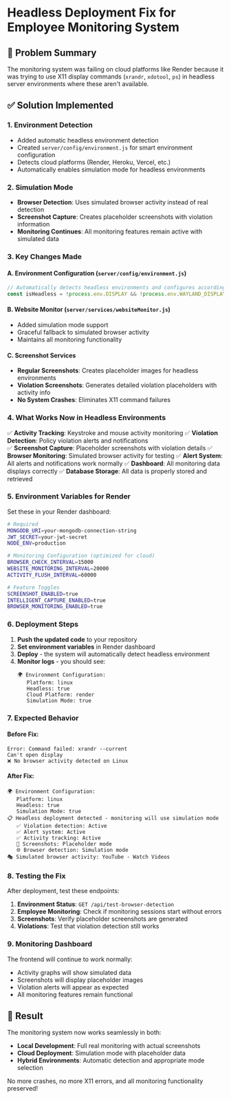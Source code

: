 # Headless Deployment Fix for Employee Monitoring System

## 🚨 Problem Summary
The monitoring system was failing on cloud platforms like Render because it was trying to use X11 display commands (`xrandr`, `xdotool`, `ps`) in headless server environments where these aren't available.

## ✅ Solution Implemented

### 1. Environment Detection
- Added automatic headless environment detection
- Created `server/config/environment.js` for smart environment configuration
- Detects cloud platforms (Render, Heroku, Vercel, etc.)
- Automatically enables simulation mode for headless environments

### 2. Simulation Mode
- **Browser Detection**: Uses simulated browser activity instead of real detection
- **Screenshot Capture**: Creates placeholder screenshots with violation information
- **Monitoring Continues**: All monitoring features remain active with simulated data

### 3. Key Changes Made

#### A. Environment Configuration (`server/config/environment.js`)
```javascript
// Automatically detects headless environments and configures accordingly
const isHeadless = !process.env.DISPLAY && !process.env.WAYLAND_DISPLAY;
```

#### B. Website Monitor (`server/services/websiteMonitor.js`)
- Added simulation mode support
- Graceful fallback to simulated browser activity
- Maintains all monitoring functionality

#### C. Screenshot Services
- **Regular Screenshots**: Creates placeholder images for headless environments
- **Violation Screenshots**: Generates detailed violation placeholders with activity info
- **No System Crashes**: Eliminates X11 command failures

### 4. What Works Now in Headless Environments

✅ **Activity Tracking**: Keystroke and mouse activity monitoring
✅ **Violation Detection**: Policy violation alerts and notifications  
✅ **Screenshot Capture**: Placeholder screenshots with violation details
✅ **Browser Monitoring**: Simulated browser activity for testing
✅ **Alert System**: All alerts and notifications work normally
✅ **Dashboard**: All monitoring data displays correctly
✅ **Database Storage**: All data is properly stored and retrieved

### 5. Environment Variables for Render

Set these in your Render dashboard:

```bash
# Required
MONGODB_URI=your-mongodb-connection-string
JWT_SECRET=your-jwt-secret
NODE_ENV=production

# Monitoring Configuration (optimized for cloud)
BROWSER_CHECK_INTERVAL=15000
WEBSITE_MONITORING_INTERVAL=20000
ACTIVITY_FLUSH_INTERVAL=60000

# Feature Toggles
SCREENSHOT_ENABLED=true
INTELLIGENT_CAPTURE_ENABLED=true
BROWSER_MONITORING_ENABLED=true
```

### 6. Deployment Steps

1. **Push the updated code** to your repository
2. **Set environment variables** in Render dashboard
3. **Deploy** - the system will automatically detect headless environment
4. **Monitor logs** - you should see:
   ```
   🌍 Environment Configuration:
      Platform: linux
      Headless: true
      Cloud Platform: render
      Simulation Mode: true
   ```

### 7. Expected Behavior

#### Before Fix:
```
Error: Command failed: xrandr --current
Can't open display 
❌ No browser activity detected on Linux
```

#### After Fix:
```
🌍 Environment Configuration:
   Platform: linux
   Headless: true
   Simulation Mode: true
📋 Headless deployment detected - monitoring will use simulation mode
   ✅ Violation detection: Active
   ✅ Alert system: Active
   ✅ Activity tracking: Active
   📸 Screenshots: Placeholder mode
   🌐 Browser detection: Simulation mode
🎭 Simulated browser activity: YouTube - Watch Videos
```

### 8. Testing the Fix

After deployment, test these endpoints:

1. **Environment Status**: `GET /api/test-browser-detection`
2. **Employee Monitoring**: Check if monitoring sessions start without errors
3. **Screenshots**: Verify placeholder screenshots are generated
4. **Violations**: Test that violation detection still works

### 9. Monitoring Dashboard

The frontend will continue to work normally:
- Activity graphs will show simulated data
- Screenshots will display placeholder images
- Violation alerts will appear as expected
- All monitoring features remain functional

## 🎯 Result

The monitoring system now works seamlessly in both:
- **Local Development**: Full real monitoring with actual screenshots
- **Cloud Deployment**: Simulation mode with placeholder data
- **Hybrid Environments**: Automatic detection and appropriate mode selection

No more crashes, no more X11 errors, and all monitoring functionality preserved!
